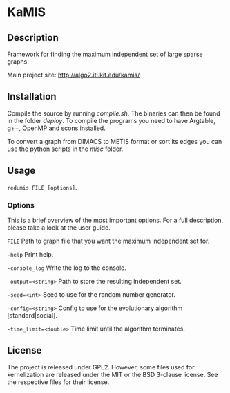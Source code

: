 # KaMIS #
## Description ##
Framework for finding the maximum independent set of large sparse graphs.

Main project site:
http://algo2.iti.kit.edu/kamis/

## Installation ##
Compile the source by running *compile.sh*. The binaries can then be found in the folder *deploy*.
To compile the programs you need to have Argtable, g++, OpenMP and scons installed.

To convert a graph from DIMACS to METIS format or sort its edges you can use the python scripts in the *misc* folder.

## Usage ##
`redumis FILE [options]`.    

### Options ###
This is a brief overview of the most important options.
For a full description, please take a look at the user guide.

`FILE`
Path to graph file that you want the maximum independent set for.

`-help`
Print help.

`-console_log`
Write the log to the console.

`-output=<string>`
Path to store the resulting independent set.

`-seed=<int>`
Seed to use for the random number generator.

`-config=<string>`
Config to use for the evolutionary algorithm [standard|social].

`-time_limit=<double>`
Time limit until the algorithm terminates.

## License
The project is released under GPL2. However, some files used for kernelization are released under the MIT or the BSD 3-clause license. See the respective files for their license.
